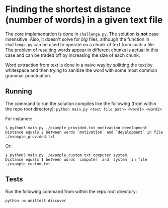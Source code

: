 # Finding the shortest distance (number of words) in a given text file

The core implementation is done in `challenge.py`. The solution is __not__ case insensitive. Also, it doesn't solve for
*big* files, although the function in `challenge.py` can be used to operate on a chunk of text from such a file. The
problem of resulting words appear in different chunks is actual in this case and can be traded off by increasing the
size of each chunk.

Word extraction from text is done in a naive way by splitting the text by whitespace and then trying to sanitize the
word with some most common grammar punctuation.

## Running

The command to run the solution compiles like the following (from within the repo root directory):
`python main.py <text file path> <word1> <word2>`

For instance:
```
$ python3 main.py ./example_provided.txt motivation development
Distance equals 2 between words `motivation` and `development` in file ./example_provided.txt
```

Or:
```
$ python3 main.py ./example_custom.txt computer system
Distance equals 1 between words `computer` and `system` in file ./example_custom.txt
```

## Tests

Run the following command from within the repo root directory:

`python -m unittest discover`
